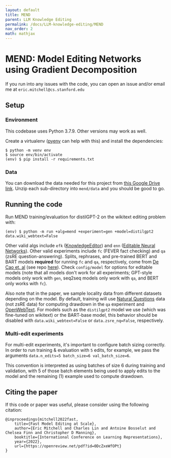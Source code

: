 ```yaml
---
layout: default
title: MEND
parent: LLM Knowledge Editing
permalink: /docs/LLM-knowledge-editing/MEND
nav_order: 2
math: mathjax
---
```


# MEND: Model Editing Networks using Gradient Decomposition

If you run into any issues with the code, you can open an issue and/or email me at `eric.mitchell@cs.stanford.edu`

## Setup

### Environment

This codebase uses Python 3.7.9. Other versions may work as well.

Create a virtualenv ([pyenv](https://github.com/pyenv/pyenv) can help with this)
and install the dependencies:

    $ python -m venv env
    $ source env/bin/activate
    (env) $ pip install -r requirements.txt

### Data

You can download the data needed for this project from
[this Google Drive link](https://drive.google.com/drive/folders/1jAqBE45jEKR-5pMkwxlVQ0V8eKxqWbxA?usp=sharing).
Unzip each sub-directory into `mend/data` and you should be good to go.

## Running the code

Run MEND training/evaluation for distilGPT-2 on the wikitext editing problem with:

    (env) $ python -m run +alg=mend +experiment=gen +model=distilgpt2 data.wiki_webtext=False

Other valid algs include `efk` ([KnowledgeEditor](https://arxiv.org/abs/2104.08164))
and `enn` ([Editable Neural Networks](https://arxiv.org/abs/2004.00345)). Other valid experiments
include `fc` (FEVER fact checking) and `qa` (zsRE question-answering). Splits, rephrases, and pre-trained
BERT and BART models **required** for running `fc` and `qa`, respectively, come from 
[De Cao et. al](https://arxiv.org/abs/2104.08164) (see repo [here](https://github.com/nicola-decao/KnowledgeEditor)).
Check `config/model` for options for editable models (note that all models don't work for all experiments; GPT-style
models only work with `gen`, seq2seq models only work with `qa`, and BERT only works with `fc`).

Also note that in the paper, we sample locality data from different datasets depending on the model.
By default, training will use [Natural Questions](https://ai.google.com/research/NaturalQuestions)
data (not zsRE data) for computing drawdown in the `qa` experiment and
[OpenWebText](https://skylion007.github.io/OpenWebTextCorpus/). For models such as the `distilgpt2`
model we use (which was fine-tuned on wikitext) or the BART-base model, this behavior should be
disabled with `data.wiki_webtext=False` or `data.zsre_nq=False`, respectively.

### Multi-edit experiments

For multi-edit experiments, it's important to configure batch sizing correctly. In order to run training &
evaluation with `5` edits, for example, we pass the arguments `data.n_edits=5 batch_size=6 val_batch_size=6`.

This convention is interpreted as using batches of size 6 during training and validation, with 5 of those
batch elements being used to apply edits to the model and the remaining (1) example used to compute drawdown.

## Citing the paper

If this code or paper was useful, please consider using the following citation:

    @inproceedings{mitchell2022fast,
        title={Fast Model Editing at Scale},
        author={Eric Mitchell and Charles Lin and Antoine Bosselut and Chelsea Finn and Christopher D Manning},
        booktitle={International Conference on Learning Representations},
        year={2022},
        url={https://openreview.net/pdf?id=0DcZxeWfOPt}
    }
